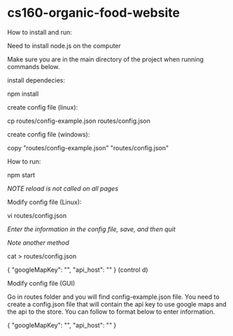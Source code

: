 # cs160-organic-food-website

How to install and run:

Need to install node.js on the computer

Make sure you are in the main directory of the project when running commands below. 

install dependecies:

npm install

create config file (linux):

cp routes/config-example.json routes/config.json

create config file (windows):

copy "routes/config-example.json" "routes/config.json"

How to run:

npm start

*NOTE reload is not called on all pages*


Modify config file (Linux):

vi routes/config.json

*Enter the information in the config file, save, and then quit*

*Note another method*

cat > routes/config.json

{
  "googleMapKey": "<Enter api key>",
  "api_host": "<enter api host>"
}
(control d)

Modify config file (GUI)

Go in routes folder and you will find config-example.json file. You need to create a config.json file that will contain the api key 
to use google maps and the api to the store. You can follow to format below to enter information.

{
  "googleMapKey": "",
  "api_host": ""
}







